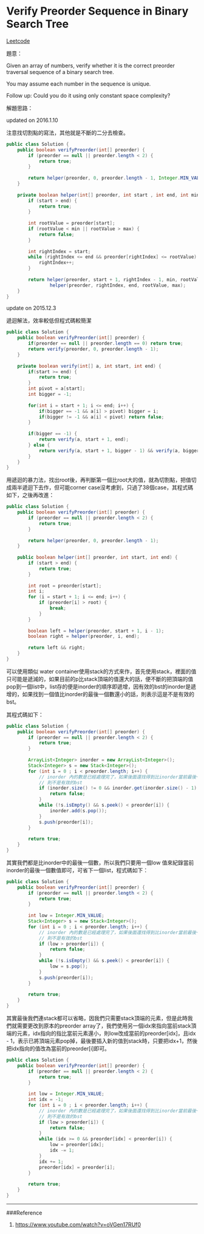 # Verify Preorder Sequence in Binary Search Tree

[Leetcode](https://leetcode.com/problems/verify-preorder-sequence-in-binary-search-tree/)

題意：

Given an array of numbers, verify whether it is the correct preorder traversal sequence of a binary search tree.

You may assume each number in the sequence is unique.

Follow up:
Could you do it using only constant space complexity?

解題思路：

updated on 2016.1.10

注意找切割點的寫法，其他就是不斷的二分去檢查。

```java
public class Solution {
    public boolean verifyPreorder(int[] preorder) {
        if (preorder == null || preorder.length < 2) {
            return true;
        }
        
        return helper(preorder, 0, preorder.length - 1, Integer.MIN_VALUE, Integer.MAX_VALUE);
    }
    
    private boolean helper(int[] preorder, int start , int end, int min, int max) {
        if (start > end) {
            return true;
        }
        
        int rootValue = preorder[start];
        if (rootValue < min || rootValue > max) {
            return false;
        }
        
        int rightIndex = start;
        while (rightIndex <= end && preorder[rightIndex] <= rootValue) {
            rightIndex++;
        }
        
        return helper(preorder, start + 1, rightIndex - 1, min, rootValue) &&
                helper(preorder, rightIndex, end, rootValue, max);
    }
}
```

update on 2015.12.3

遞迴解法，效率較低但程式碼較簡潔

```java
public class Solution {
    public boolean verifyPreorder(int[] preorder) {
        if(preorder == null || preorder.length == 0) return true;
        return verify(preorder, 0, preorder.length - 1);
    }
    
    private boolean verify(int[] a, int start, int end) {
        if(start >= end) {
            return true;
        }
        int pivot = a[start];
        int bigger = -1;
        
        for(int i = start + 1; i <= end; i++) {
            if(bigger == -1 && a[i] > pivot) bigger = i;
            if(bigger != -1 && a[i] < pivot) return false;
        }
        
        if(bigger == -1) {
            return verify(a, start + 1, end);
        } else {
            return verify(a, start + 1, bigger - 1) && verify(a, bigger, end);
        }
    }
}
```

用遞迴的暴力法，找出root後，再判斷第一個比root大的值，就為切割點，把值切成兩半遞迴下去作，但可能corner case沒考慮到，只過了38個case，其程式碼如下，之後再改進：

```java
public class Solution {
    public boolean verifyPreorder(int[] preorder) {
        if (preorder == null || preorder.length < 2) {
            return true;
        }
        
        return helper(preorder, 0, preorder.length - 1);
    }
    
    public boolean helper(int[] preorder, int start, int end) {
        if (start > end) {
            return true;
        }
        
        int root = preorder[start];
        int i;
        for (i = start + 1; i <= end; i++) {
            if (preorder[i] > root) {
                break;
            }
        }
        
        boolean left = helper(preorder, start + 1, i - 1);
        boolean right = helper(preorder, i, end);
        
        return left && right;
    }
}
```

可以使用類似 water container使用stack的方式來作，首先使用stack，裡面的值只可能是遞減的，如果目前的p比stack頂端的值還大的話，便不斷的把頂端的值pop到一個list中，list存的便是inorder的順序即遞增，因有效的bst的inorder是遞增的，如果找到一個值比inorder的最後一個數還小的話，則表示這是不是有效的bst。

其程式碼如下：


```java
public class Solution {
    public boolean verifyPreorder(int[] preorder) {
        if (preorder == null || preorder.length < 2) {
            return true;
        }
        
        ArrayList<Integer> inorder = new ArrayList<Integer>();
        Stack<Integer> s = new Stack<Integer>();
        for (int i = 0 ; i < preorder.length; i++) {
            // inorder 內的數是已經處理完了，如果後面還找得到比inorder當前最後一個數還小的話，
            // 則不是有效的bst
            if (inorder.size() != 0 && inorder.get(inorder.size() - 1) > preorder[i]) {
                return false;
            }
            while (!s.isEmpty() && s.peek() < preorder[i]) {
                inorder.add(s.pop());
            }
            s.push(preorder[i]);
        }
        
        return true;
    }
}
```

其實我們都是比inorder中的最後一個數，所以我們只要用一個low 值來紀錄當前inorder的最後一個數值即可，可省下一個list，程式碼如下：

```java
public class Solution {
    public boolean verifyPreorder(int[] preorder) {
        if (preorder == null || preorder.length < 2) {
            return true;
        }
        
        int low = Integer.MIN_VALUE;
        Stack<Integer> s = new Stack<Integer>();
        for (int i = 0 ; i < preorder.length; i++) {
            // inorder 內的數是已經處理完了，如果後面還找得到比inorder當前最後一個數還小的話，
            // 則不是有效的bst
            if (low > preorder[i]) {
                return false;
            }
            while (!s.isEmpty() && s.peek() < preorder[i]) {
                low = s.pop();
            }
            s.push(preorder[i]);
        }
        
        return true;
    }
}
```

其實最後我們連stack都可以省略，因我們只需要stack頂端的元素，但是此時我們就需要更改到原本的preorder array了，我們使用另一個idx來指向當前stack頂端的元素，idx指向的指比當前元素還小，則low改成當前的preorder[idx]，且idx - 1，表示已將頂端元素pop掉，最後要插入新的值到stack時，只要把idx+1，然後把idx指向的值改為當前的preorder[i]即可。


```java
public class Solution {
    public boolean verifyPreorder(int[] preorder) {
        if (preorder == null || preorder.length < 2) {
            return true;
        }
        
        int low = Integer.MIN_VALUE;
        int idx = -1;
        for (int i = 0 ; i < preorder.length; i++) {
            // inorder 內的數是已經處理完了，如果後面還找得到比inorder當前最後一個數還小的話，
            // 則不是有效的bst
            if (low > preorder[i]) {
                return false;
            }
            while (idx >= 0 && preorder[idx] < preorder[i]) {
                low = preorder[idx];
                idx -= 1;
            }
            idx += 1;
            preorder[idx] = preorder[i];
        }
        
        return true;
    }
}
```

---
###Reference
1. https://www.youtube.com/watch?v=oVGen17RUf0